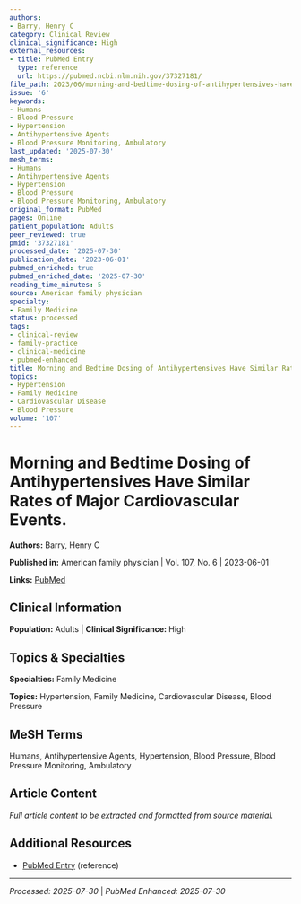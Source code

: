 ```yaml
---
authors:
- Barry, Henry C
category: Clinical Review
clinical_significance: High
external_resources:
- title: PubMed Entry
  type: reference
  url: https://pubmed.ncbi.nlm.nih.gov/37327181/
file_path: 2023/06/morning-and-bedtime-dosing-of-antihypertensives-have-similar.md
issue: '6'
keywords:
- Humans
- Blood Pressure
- Hypertension
- Antihypertensive Agents
- Blood Pressure Monitoring, Ambulatory
last_updated: '2025-07-30'
mesh_terms:
- Humans
- Antihypertensive Agents
- Hypertension
- Blood Pressure
- Blood Pressure Monitoring, Ambulatory
original_format: PubMed
pages: Online
patient_population: Adults
peer_reviewed: true
pmid: '37327181'
processed_date: '2025-07-30'
publication_date: '2023-06-01'
pubmed_enriched: true
pubmed_enriched_date: '2025-07-30'
reading_time_minutes: 5
source: American family physician
specialty:
- Family Medicine
status: processed
tags:
- clinical-review
- family-practice
- clinical-medicine
- pubmed-enhanced
title: Morning and Bedtime Dosing of Antihypertensives Have Similar Rates of Major Cardiovascular Events.
topics:
- Hypertension
- Family Medicine
- Cardiovascular Disease
- Blood Pressure
volume: '107'
---
```


# Morning and Bedtime Dosing of Antihypertensives Have Similar Rates of Major Cardiovascular Events.

**Authors:** Barry, Henry C

**Published in:** American family physician | Vol. 107, No. 6 | 2023-06-01

**Links:** [PubMed](https://pubmed.ncbi.nlm.nih.gov/37327181/)

## Clinical Information

**Population:** Adults | **Clinical Significance:** High

## Topics & Specialties

**Specialties:** Family Medicine

**Topics:** Hypertension, Family Medicine, Cardiovascular Disease, Blood Pressure

## MeSH Terms

Humans, Antihypertensive Agents, Hypertension, Blood Pressure, Blood Pressure Monitoring, Ambulatory

## Article Content

*Full article content to be extracted and formatted from source material.*

## Additional Resources

- [PubMed Entry](https://pubmed.ncbi.nlm.nih.gov/37327181/) (reference)

---

*Processed: 2025-07-30* | *PubMed Enhanced: 2025-07-30*

